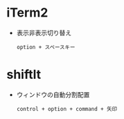 # iTerm2
- 表示非表示切り替え
    ```
    option + スペースキー
    ```


# shiftlt
- ウィンドウの自動分割配置
    ```
    control + option + command + 矢印
    ```